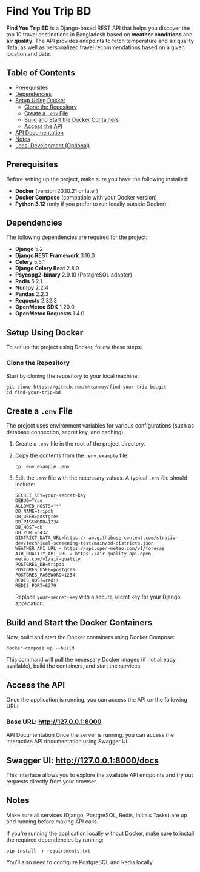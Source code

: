 # Find You Trip BD

**Find You Trip BD** is a Django-based REST API that helps you discover the top 10 travel destinations in Bangladesh based on **weather conditions** and **air quality**. The API provides endpoints to fetch temperature and air quality data, as well as personalized travel recommendations based on a given location and date.

## Table of Contents
- [Prerequisites](#prerequisites)
- [Dependencies](#dependencies)
- [Setup Using Docker](#setup-using-docker)
  - [Clone the Repository](#clone-the-repository)
  - [Create a `.env` File](#create-a-env-file)
  - [Build and Start the Docker Containers](#build-and-start-the-docker-containers)
  - [Access the API](#access-the-api)
- [API Documentation](#api-documentation)
- [Notes](#notes)
- [Local Development (Optional)](#local-development-optional)


## Prerequisites

Before setting up the project, make sure you have the following installed:

- **Docker** (version 20.10.21 or later)
- **Docker Compose** (compatible with your Docker version)
- **Python 3.12** (only if you prefer to run locally outside Docker)

## Dependencies

The following dependencies are required for the project:

- **Django** 5.2
- **Django REST Framework** 3.16.0
- **Celery** 5.5.1
- **Django Celery Beat** 2.8.0
- **Psycopg2-binary** 2.9.10 (PostgreSQL adapter)
- **Redis** 5.2.1
- **Numpy** 2.2.4
- **Pandas** 2.2.3
- **Requests** 2.32.3
- **OpenMeteo SDK** 1.20.0
- **OpenMeteo Requests** 1.4.0

## Setup Using Docker

To set up the project using Docker, follow these steps:

### Clone the Repository

Start by cloning the repository to your local machine:

```
git clone https://github.com/mhtanmoy/find-your-trip-bd.git
cd find-your-trip-bd
```

## Create a `.env` File

The project uses environment variables for various configurations (such as database connection, secret key, and caching). 

1. Create a `.env` file in the root of the project directory.
2. Copy the contents from the `.env.example` file:

    ```
    cp .env.example .env
    ```

3. Edit the `.env` file with the necessary values. A typical `.env` file should include:

    ```
    SECRET_KEY=your-secret-key
    DEBUG=True
    ALLOWED_HOSTS="*"
    DB_NAME=tripdb
    DB_USER=postgres
    DB_PASSWORD=1234
    DB_HOST=db
    DB_PORT=5432
    DISTRICT_DATA_URL=https://raw.githubusercontent.com/strativ-dev/technical-screening-test/main/bd-districts.json
    WEATHER_API_URL = https://api.open-meteo.com/v1/forecas
    AIR_QUALITY_API_URL = https://air-quality-api.open-meteo.com/v1/air-quality
    POSTGRES_DB=tripdb
    POSTGRES_USER=postgres
    POSTGRES_PASSWORD=1234
    REDIS_HOST=redis
    REDIS_PORT=6379
    ```

   Replace `your-secret-key` with a secure secret key for your Django application.


## Build and Start the Docker Containers

Now, build and start the Docker containers using Docker Compose:

```
docker-compose up --build
```
This command will pull the necessary Docker images (if not already available), build the containers, and start the services.

## Access the API
Once the application is running, you can access the API on the following URL:

### Base URL: http://127.0.0.1:8000

API Documentation
Once the server is running, you can access the interactive API documentation using Swagger UI:

## Swagger UI: http://127.0.0.1:8000/docs

This interface allows you to explore the available API endpoints and try out requests directly from your browser.

## Notes
Make sure all services (Django, PostgreSQL, Redis, Initials Tasks) are up and running before making API calls.

If you're running the application locally without Docker, make sure to install the required dependencies by running:

```
pip install -r requirements.txt
```
You'll also need to configure PostgreSQL and Redis locally.